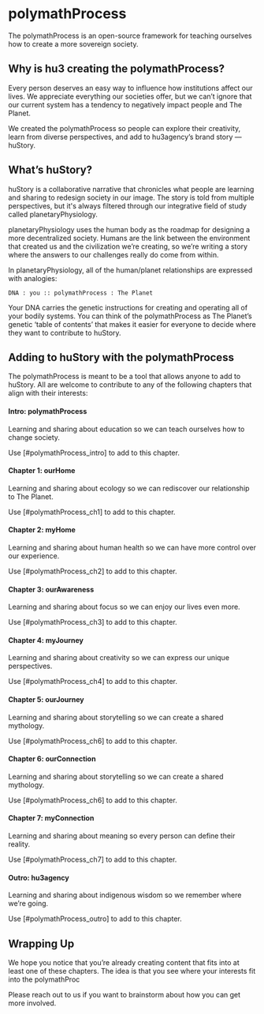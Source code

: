 # polymathProcess
The polymathProcess is an open-source framework for teaching ourselves how to create a more sovereign society.

## Why is hu3 creating the polymathProcess?
Every person deserves an easy way to influence how institutions affect our lives. We appreciate everything our societies offer, but we can’t ignore that our current system has a tendency to negatively impact people and The Planet.

We created the polymathProcess so people can explore their creativity, learn from diverse perspectives, and add to hu3agency’s brand story — huStory. 

## What’s huStory?
huStory is a collaborative narrative that chronicles what people are learning and sharing to redesign society in our image. The story is told from multiple perspectives, but it's always filtered through our integrative field of study called planetaryPhysiology.

planetaryPhysiology uses the human body as the roadmap for designing a more decentralized society. Humans are the link between the environment that created us and the civilization we’re creating, so we’re writing a story where the answers to our challenges really do come from within.

In planetaryPhysiology, all of the human/planet relationships are expressed with analogies:

    DNA : you :: polymathProcess : The Planet

Your DNA carries the genetic instructions for creating and operating all of your bodily systems. You can think of the polymathProcess as The Planet’s genetic ‘table of contents’ that makes it easier for everyone to decide where they want to contribute to huStory.

## Adding to huStory with the polymathProcess
The polymathProcess is meant to be a tool that allows anyone to add to huStory. All are welcome to contribute to any of the following chapters that align with their interests:

#### Intro: polymathProcess<br>
Learning and sharing about education so we can teach ourselves how to change society.

Use [#polymathProcess_intro] to add to this chapter.

#### Chapter 1: ourHome<br>
Learning and sharing about ecology so we can rediscover our relationship to The Planet.

Use [#polymathProcess_ch1] to add to this chapter.

#### Chapter 2: myHome<br>
Learning and sharing about human health so we can have more control over our experience.

Use [#polymathProcess_ch2] to add to this chapter.

#### Chapter 3: ourAwareness<br>
Learning and sharing about focus so we can enjoy our lives even more.

Use [#polymathProcess_ch3] to add to this chapter.

#### Chapter 4: myJourney<br>
Learning and sharing about creativity so we can express our unique perspectives.

Use [#polymathProcess_ch4] to add to this chapter.

#### Chapter 5: ourJourney<br>
Learning and sharing about storytelling so we can create a shared mythology.

Use [#polymathProcess_ch6] to add to this chapter.

#### Chapter 6: ourConnection<br>
Learning and sharing about storytelling so we can create a shared mythology.

Use [#polymathProcess_ch6] to add to this chapter.

#### Chapter 7: myConnection<br>
Learning and sharing about meaning so every person can define their reality.

Use [#polymathProcess_ch7] to add to this chapter.

#### Outro: hu3agency<br>
Learning and sharing about indigenous wisdom so we remember where we’re going.

Use [#polymathProcess_outro] to add to this chapter.

## Wrapping Up
We hope you notice that you’re already creating content that fits into at least one of these chapters. The idea is that you see where your interests fit into the polymathProc

Please reach out to us if you want to brainstorm about how you can get more involved.
